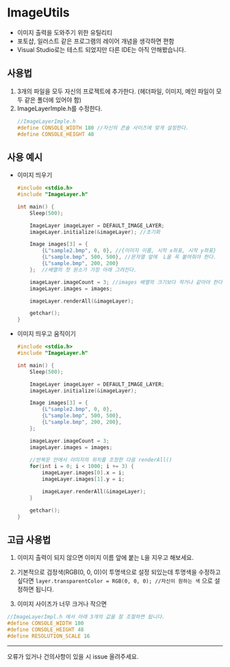 # ImageUtils
* 이미지 출력을 도와주기 위한 유틸리티
* 포토샵, 일러스트 같은 프로그램의 레이어 개념을 생각하면 편함
* Visual Studio로는 테스트 되었지만 다른 IDE는 아직 안해봤습니다.

## 사용법
1. 3개의 파일을 모두 자신의 프로젝트에 추가한다. (헤더파일, 이미지, 메인 파일이 모두 같은 폴더에 있어야 함)
2. ImageLayerImple.h를 수정한다.
	```c 
	//ImageLayerImple.h
	#define CONSOLE_WIDTH 180 //자신의 콘솔 사이즈에 맞게 설정한다.
	#define CONSOLE_HEIGHT 48
	```
## 사용 예시
* 이미지 띄우기
	```c
	#include <stdio.h>
	#include "ImageLayer.h"

	int main() {
		Sleep(500);

		ImageLayer imageLayer = DEFAULT_IMAGE_LAYER;
		imageLayer.initialize(&imageLayer); //초기화

		Image images[3] = {
			{L"sample2.bmp", 0, 0}, //{이미지 이름, 시작 x좌표, 시작 y좌표}
			{L"sample.bmp", 500, 500}, //문자열 앞에  L을 꼭 붙여줘야 한다.
			{L"sample.bmp", 200, 200}
		};  //배열의 첫 원소가 가장 아래 그려진다.

		imageLayer.imageCount = 3; //images 배열의 크기보다 작거나 같아야 한다.
		imageLayer.images = images;

		imageLayer.renderAll(&imageLayer);

		getchar();
	}
	```

* 이미지 띄우고 움직이기
	```c
    #include <stdio.h>
    #include "ImageLayer.h"

    int main() {
	    Sleep(500);

	    ImageLayer imageLayer = DEFAULT_IMAGE_LAYER;
	    imageLayer.initialize(&imageLayer);

	    Image images[3] = {
		    {L"sample2.bmp", 0, 0},
		    {L"sample.bmp", 500, 500},
		    {L"sample.bmp", 200, 200},
	    };

	    imageLayer.imageCount = 3;
	    imageLayer.images = images;
        
        //반복문 안에서 이미지의 위치를 조정한 다음 renderAll()
	    for(int i = 0; i < 1000; i += 3) {
		    imageLayer.images[0].x = i;
		    imageLayer.images[1].y = i;

		    imageLayer.renderAll(&imageLayer);
	    }

	    getchar();
    }
	```

## 고급 사용법
1. 이미지 출력이 되지 않으면 이미지 이름 앞에 붙는  L을 지우고 해보세요.

2. 기본적으로 검정색(RGB(0, 0, 0))이 투명색으로 설정 되있는데 투명색을 수정하고 싶다면
```layer.transparentColor = RGB(0, 0, 0); //자신이 원하는 색``` 으로 설정하면 됩니다.

3. 이미지 사이즈가 너무 크거나 작으면 
```c
//ImageLayerImpl.h 에서 아래 3개의 값을 잘 조절하면 됩니다.
#define CONSOLE_WIDTH 180
#define CONSOLE_HEIGHT 48
#define RESOLUTION_SCALE 16
```

---
오류가 있거나 건의사항이 있을 시 issue 올려주세요.
